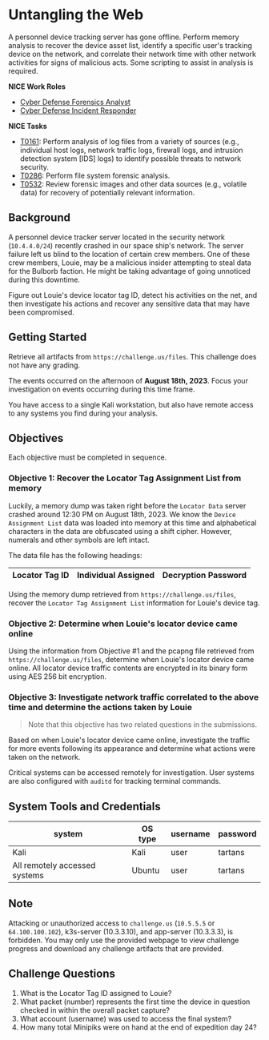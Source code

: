 # Untangling the Web

A personnel device tracking server has gone offline. Perform memory analysis to recover the device asset list, identify a specific user's tracking device on the network, and correlate their network time with other network activities for signs of malicious acts. Some scripting to assist in analysis is required.

**NICE Work Roles**

- [Cyber Defense Forensics Analyst](https://niccs.cisa.gov/workforce-development/nice-framework)
- [Cyber Defense Incident Responder](https://niccs.cisa.gov/workforce-development/nice-framework)

**NICE Tasks**

- [T0161](https://niccs.cisa.gov/workforce-development/nice-framework): Perform analysis of log files from a variety of sources (e.g., individual host logs, network traffic logs, firewall logs, and intrusion detection system [IDS] logs) to identify possible threats to network security.
- [T0286](https://niccs.cisa.gov/workforce-development/nice-framework): Perform file system forensic analysis.
- [T0532](https://niccs.cisa.gov/workforce-development/nice-framework): Review forensic images and other data sources (e.g., volatile data) for recovery of potentially relevant information.


## Background

A personnel device tracker server located in the security network (`10.4.4.0/24`) recently crashed in our space ship's network. The server failure left us blind to the location of certain crew members. One of these crew members, Louie, may be a malicious insider attempting to steal data for the Bulborb faction. He might be taking advantage of going unnoticed during this downtime. 

Figure out Louie's device locator tag ID, detect his activities on the net, and then investigate his actions and recover any sensitive data that may have been compromised.

## Getting Started

Retrieve all artifacts from `https://challenge.us/files`. This challenge does not have any grading.

The events occurred on the afternoon of **August 18th, 2023**. Focus your investigation on events occurring during this time frame.

You have access to a single Kali workstation, but also have remote access to any systems you find during your analysis.

## Objectives

Each objective must be completed in sequence.

### Objective 1: Recover the Locator Tag Assignment List from memory

Luckily, a memory dump was taken right before the `Locator Data` server crashed around 12:30 PM on August 18th, 2023. We know the `Device Assignment List` data was loaded into memory at this time and alphabetical characters in the data are obfuscated using a shift cipher. However, numerals and other symbols are left intact.

The data file has the following headings:

|Locator Tag ID|Individual Assigned|Decryption Password|
|--------------|-------------------|-------------------|

Using the memory dump retrieved from `https://challenge.us/files`, recover the `Locator Tag Assignment List` information for Louie's device tag.

### Objective 2: Determine when Louie's locator device came online

Using the information from Objective #1 and the pcapng file retrieved from `https://challenge.us/files`, determine when Louie's locator device came online. All locator device traffic contents are encrypted in its binary form using AES 256 bit encryption.

### Objective 3: Investigate network traffic correlated to the above time and determine the actions taken by Louie

>Note that this objective has two related questions in the submissions.

Based on when Louie's locator device came online, investigate the traffic for more events following its appearance and determine what actions were taken on the network.

Critical systems can be accessed remotely for investigation. User systems are also configured with `auditd` for tracking terminal commands.

## System Tools and Credentials

| system | OS type | username | password |
|--------|---------|----------|--------|
| Kali | Kali | user | tartans|
| All remotely accessed systems | Ubuntu | user | tartans |

## Note

Attacking or unauthorized access to `challenge.us` (`10.5.5.5` or `64.100.100.102`), k3s-server (10.3.3.10), and app-server (10.3.3.3), is forbidden. You may only use the provided webpage to view challenge progress and download any challenge artifacts that are provided.

## Challenge Questions

1. What is the Locator Tag ID assigned to Louie?
2. What packet (number) represents the first time the device in question checked in within the overall packet capture?
3. What account (username) was used to access the final system?
4. How many total Minipiks were on hand at the end of expedition day 24?
